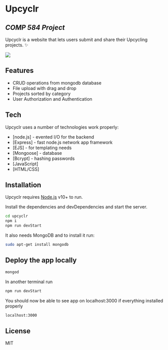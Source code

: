 # Upcyclr
## _COMP 584 Project_

Upcyclr is a website that lets users submit and share their Upcycling projects. ✨

<img src="https://raw.githubusercontent.com/anrami/upcyclr/main/Homepage.png">

## Features

- CRUD operations from mongodb database
- File upload with drag and drop
- Projects sorted by category
- User Authorization and Authentication

## Tech

Upcyclr uses a number of technologies work properly:

- [node.js] - evented I/O for the backend
- [Express] - fast node.js network app framework
- [EJS] - for templating needs
- [Mongoose] - database
- [Bcrypt] - hashing passwords
- [JavaScript] 
- [HTML/CSS] 

## Installation

Upcyclr requires [Node.js](https://nodejs.org/) v10+ to run.

Install the dependencies and devDependencies and start the server.

```sh
cd upcyclr
npm i
npm run devStart
```

It also needs MongoDB and to install it run:
```sh
sudo apt-get install mongodb
```

## Deploy the app locally
```sh
mongod
```
In another terminal run
```sh
npm run devStart
```

You should now be able to see app on localhost:3000 if everything installed properly

```sh
localhost:3000
```

## License

MIT
